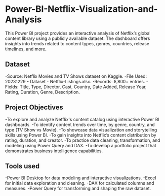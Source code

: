 # Power-BI-Netflix-Visualization-and-Analysis
This Power BI project provides an interactive analysis of Netflix’s global content library using a publicly available dataset. The dashboard offers insights into trends related to content types, genres, countries, release timelines, and more. 

## Dataset 

-Source: Netflix Movies and TV Shows dataset on Kaggle.
-File Used: 20231229 - Dataset - Netflix-Listings.xlsx.
-Records: 8,800+ entries.
-Fields: Title, Type, Director, Cast, Country, Date Added, Release Year, Rating, Duration, Genre, Description.

## Project Objectives

-To explore and analyze Netflix's content catalog using interactive Power BI dashboards.
-To identify content trends over time, by genre, country, and type (TV Show vs Movie).
-To showcase data visualization and storytelling skills using Power BI.
-To gain insights into Netflix’s content distribution by rating, duration, and creator.
-To practice data cleaning, transformation, and modeling using Power Query and DAX.
-To develop a portfolio project that demonstrates business intelligence capabilities.

## Tools used

-Power BI Desktop for data modeling and interactive visualizations.
-Excel for initial data exploration and cleaning.
-DAX for calculated columns and measures.
-Power Query for transforming and shaping the raw dataset.

